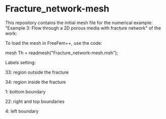 # Fracture_network-mesh
This repository contains the initial mesh file for the numerical example: "Example 3: Flow through a 2D porous media with fracture network" of the work:



To load the mesh in FreeFem++, use the code:

mesh Th = readmesh("Fracture_network-mesh.msh");


Labels setting:

33: region outside the fracture

34: region inside the fracture

1: bottom boundary

22: right and top boundaries

4: left boundary

